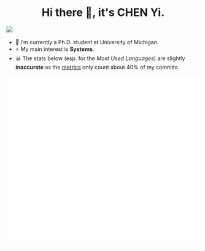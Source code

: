 <!-- ![](https://github.com/CHN-ChenYi/CHN-ChenYi/raw/master/chrome___dino_-Google_Chrome_2020-07-20_17-28-59_small.gif)
-->

<h1 align="center">Hi there 👋, it's CHEN Yi.</h1>

![](https://visitor-badge.laobi.icu/badge?page_id=CHN-ChenYi)

- 🌱 I’m currently a Ph.D. student at University of Michigan.
- ⚡ My main interest is **Systems**.
- 📊 The stats below (esp. for the *Most Used Languages*) are slightly **inaccurate** as the [metrics](https://github.com/lowlighter/metrics) only count about 40% of my commits.

![](github-metrics.svg)

<!--
**CHN-ChenYi/CHN-ChenYi** is a ✨ _special_ ✨ repository because its `README.md` (this file) appears on your GitHub profile.

Here are some ideas to get you started:

- 🔭 I’m currently working on ...
- 🌱 I’m currently learning ...
- 👯 I’m looking to collaborate on ...
- 🤔 I’m looking for help with ...
- 💬 Ask me about ...
- 📫 How to reach me: ...
- 😄 Pronouns: ...
- ⚡ Fun fact: ...
-->
